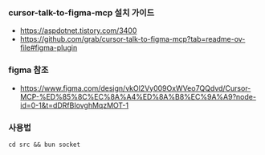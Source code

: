 ### cursor-talk-to-figma-mcp 설치 가이드
- https://aspdotnet.tistory.com/3400
- https://github.com/grab/cursor-talk-to-figma-mcp?tab=readme-ov-file#figma-plugin


### figma 참조
- https://www.figma.com/design/vkOl2Vy009OxWVeo7QQdvd/Cursor-MCP-%ED%85%8C%EC%8A%A4%ED%8A%B8%EC%9A%A9?node-id=0-1&t=dDRfBIovghMqzMOT-1


### 사용법
 ```cd src && bun socket```
